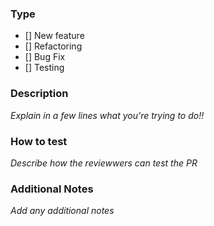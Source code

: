 ### Type
- [] New feature
- [] Refactoring
- [] Bug Fix
- [] Testing

### Description
_Explain in a few lines what you're trying to do!!_

### How to test
_Describe how the reviewwers can test the PR_

### Additional Notes
_Add any additional notes_